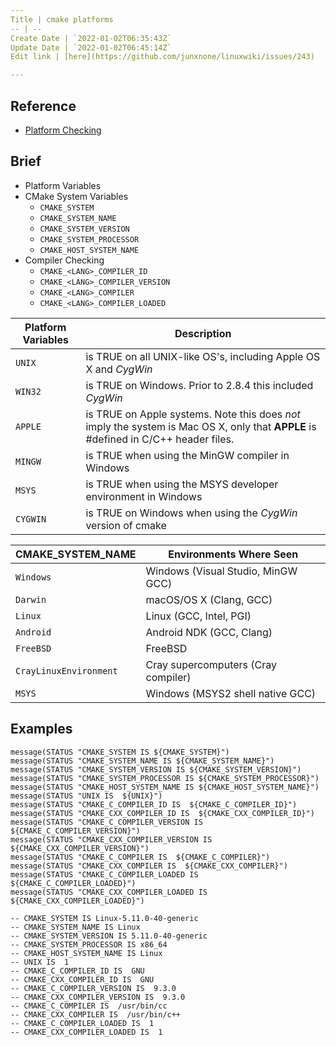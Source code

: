 ```yaml
---
Title | cmake platforms
-- | --
Create Date | `2022-01-02T06:35:43Z`
Update Date | `2022-01-02T06:45:14Z`
Edit link | [here](https://github.com/junxnone/linuxwiki/issues/243)

---
```

## Reference

- [Platform Checking](https://gitlab.kitware.com/cmake/community/-/wikis/doc/tutorials/How-To-Write-Platform-Checks#platform-checking)

## Brief
- Platform Variables
- CMake System Variables
  - `CMAKE_SYSTEM`
  - `CMAKE_SYSTEM_NAME`
  - `CMAKE_SYSTEM_VERSION`
  - `CMAKE_SYSTEM_PROCESSOR`
  - `CMAKE_HOST_SYSTEM_NAME`
- Compiler Checking
  - `CMAKE_<LANG>_COMPILER_ID`
  - `CMAKE_<LANG>_COMPILER_VERSION`
  - `CMAKE_<LANG>_COMPILER`
  - `CMAKE_<LANG>_COMPILER_LOADED`

Platform Variables | Description
-- | --
`UNIX` |  is TRUE on all UNIX-like OS's, including Apple OS X and *CygWin*
`WIN32` | is TRUE on Windows. Prior to 2.8.4 this included *CygWin*
`APPLE` | is TRUE on Apple systems. Note this does *not* imply the system is Mac OS X, only that **APPLE** is #defined in C/C++ header files.
`MINGW` | is TRUE when using the MinGW compiler in Windows
`MSYS` | is TRUE when using the MSYS developer environment in Windows
`CYGWIN` | is TRUE on Windows when using the *CygWin* version of cmake


CMAKE_SYSTEM_NAME | Environments Where Seen
-------|-------------------------
`Windows` | Windows (Visual Studio, MinGW GCC) 
`Darwin` | macOS/OS X (Clang, GCC) 
`Linux` | Linux (GCC, Intel, PGI) 
`Android` | Android NDK (GCC, Clang) 
`FreeBSD` | FreeBSD 
`CrayLinuxEnvironment` | Cray supercomputers (Cray compiler) 
`MSYS` | Windows (MSYS2 shell native GCC) 


## Examples

```
message(STATUS "CMAKE_SYSTEM IS ${CMAKE_SYSTEM}")
message(STATUS "CMAKE_SYSTEM_NAME IS ${CMAKE_SYSTEM_NAME}")
message(STATUS "CMAKE_SYSTEM_VERSION IS ${CMAKE_SYSTEM_VERSION}")
message(STATUS "CMAKE_SYSTEM_PROCESSOR IS ${CMAKE_SYSTEM_PROCESSOR}")
message(STATUS "CMAKE_HOST_SYSTEM_NAME IS ${CMAKE_HOST_SYSTEM_NAME}")
message(STATUS "UNIX IS  ${UNIX}")
message(STATUS "CMAKE_C_COMPILER_ID IS  ${CMAKE_C_COMPILER_ID}")
message(STATUS "CMAKE_CXX_COMPILER_ID IS  ${CMAKE_CXX_COMPILER_ID}")
message(STATUS "CMAKE_C_COMPILER_VERSION IS  ${CMAKE_C_COMPILER_VERSION}")
message(STATUS "CMAKE_CXX_COMPILER_VERSION IS  ${CMAKE_CXX_COMPILER_VERSION}")
message(STATUS "CMAKE_C_COMPILER IS  ${CMAKE_C_COMPILER}")
message(STATUS "CMAKE_CXX_COMPILER IS  ${CMAKE_CXX_COMPILER}")
message(STATUS "CMAKE_C_COMPILER_LOADED IS  ${CMAKE_C_COMPILER_LOADED}")
message(STATUS "CMAKE_CXX_COMPILER_LOADED IS  ${CMAKE_CXX_COMPILER_LOADED}")
```

```
-- CMAKE_SYSTEM IS Linux-5.11.0-40-generic
-- CMAKE_SYSTEM_NAME IS Linux
-- CMAKE_SYSTEM_VERSION IS 5.11.0-40-generic
-- CMAKE_SYSTEM_PROCESSOR IS x86_64
-- CMAKE_HOST_SYSTEM_NAME IS Linux
-- UNIX IS  1
-- CMAKE_C_COMPILER_ID IS  GNU
-- CMAKE_CXX_COMPILER_ID IS  GNU
-- CMAKE_C_COMPILER_VERSION IS  9.3.0
-- CMAKE_CXX_COMPILER_VERSION IS  9.3.0
-- CMAKE_C_COMPILER IS  /usr/bin/cc
-- CMAKE_CXX_COMPILER IS  /usr/bin/c++
-- CMAKE_C_COMPILER_LOADED IS  1
-- CMAKE_CXX_COMPILER_LOADED IS  1
```
